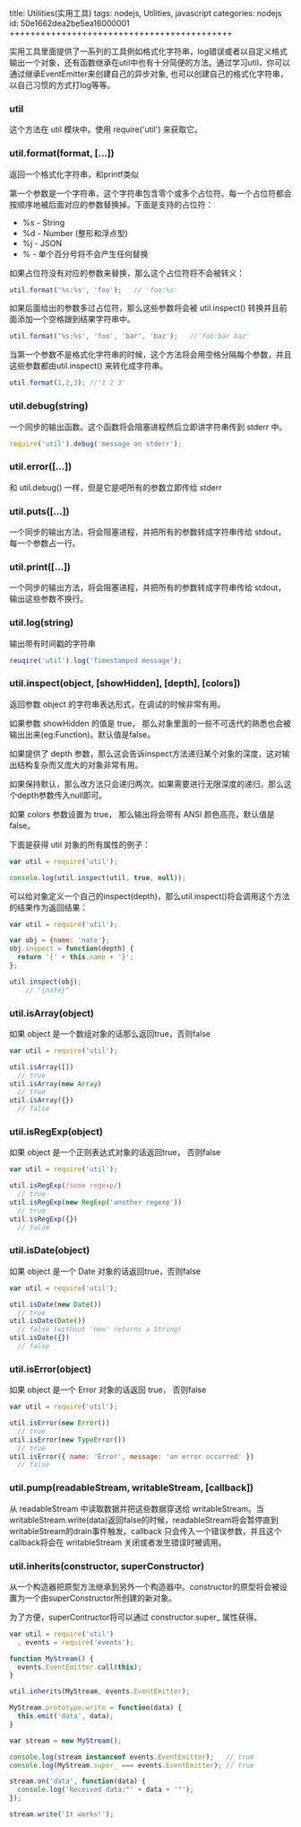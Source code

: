 title: Utilities(实用工具)
tags: nodejs, Utilities, javascript
categories: nodejs
id: 50e1662dea2be5ea16000001
+++++++++++++++++++++++++++++++++++++++++++

实用工具里面提供了一系列的工具例如格式化字符串，log错误或者以自定义格式输出一个对象，还有函数继承在util中也有十分简便的方法。通过学习util，你可以通过继承EventEmitter来创建自己的异步对象, 也可以创建自己的格式化字符串，以自己习惯的方式打log等等。

### util ###
这个方法在 util 模块中。使用 require('util') 来获取它。

### util.format(format, [...]) ###
返回一个格式化字符串，和printf类似

第一个参数是一个字符串，这个字符串包含零个或多个占位符。每一个占位符都会按顺序地被后面对应的参数替换掉。下面是支持的占位符：

* %s - String
* %d - Number (整形和浮点型)
* %j - JSON
* %  - 单个百分号将不会产生任何替换

如果占位符没有对应的参数来替换，那么这个占位符将不会被转义：

```js
util.format('%s:%s', 'foo');   // 'foo:%s'
```

如果后面给出的参数多过占位符，那么这些参数将会被 util.inspect() 转换并且前面添加一个空格跟到结果字符串中。

```js
util.format('%s:%s', 'foo', 'bar', 'baz');   //'foo:bar baz'
```

当第一个参数不是格式化字符串的时候，这个方法将会用空格分隔每个参数，并且这些参数都由util.inspect() 来转化成字符串。

```js
util.format(1,2,3); //'1 2 3'
```

### util.debug(string) ###
一个同步的输出函数。这个函数将会阻塞进程然后立即讲字符串传到 stderr 中。

```js
require('util').debug('message on stderr');
```

### util.error([...]) ###
和 util.debug() 一样，但是它是吧所有的参数立即传给 stderr

### util.puts([...]) ###
一个同步的输出方法，将会阻塞进程，并把所有的参数转成字符串传给 stdout，每一个参数占一行。

### util.print([...]) ###
一个同步的输出方法，将会阻塞进程，并把所有的参数转成字符串传给 stdout，输出这些参数不换行。

### util.log(string) ###
输出带有时间戳的字符串

```js
reuqire('util').log('Timestamped message');
```

### util.inspect(object, [showHidden], [depth], [colors]) ###
返回参数 object 的字符串表达形式，在调试的时候非常有用。

如果参数 showHidden 的值是 true， 那么对象里面的一些不可迭代的熟悉也会被输出出来(eg:Function)。默认值是false。

如果提供了 depth 参数，那么这会告诉inspect方法递归某个对象的深度，这对输出结构复杂而又庞大的对象非常有用。

如果保持默认，那么改方法只会递归两次。如果需要进行无限深度的递归，那么这个depth参数传入null即可。

如果 colors 参数设置为 true， 那么输出将会带有 ANSI 颜色高亮，默认值是false。

下面是获得 util 对象的所有属性的例子：

```js
var util = require('util');

console.log(util.inspect(util, true, null));
```

可以给对象定义一个自己的inspect(depth)，那么util.inspect()将会调用这个方法的结果作为返回结果：

```js
var util = require('util');

var obj = {name: 'nate'};
obj.inspect = function(depth) {
  return '{' + this.name + '}';
};

util.inspect(obj);
    // "{nate}"
```

### util.isArray(object) ###
如果 object 是一个数组对象的话那么返回true，否则false

```js
var util = require('util');

util.isArray([])
  // true
util.isArray(new Array)
  // true
util.isArray({})
  // false
```

### util.isRegExp(object) ###
如果 object 是一个正则表达式对象的话返回true， 否则false

```js
var util = require('util');

util.isRegExp(/some regexp/)
  // true
util.isRegExp(new RegExp('another regexp'))
  // true
util.isRegExp({})
  // false
```

### util.isDate(object) ###
如果 object 是一个 Date 对象的话返回true，否则false

```js
var util = require('util');

util.isDate(new Date())
  // true
util.isDate(Date())
  // false (without 'new' returns a String)
util.isDate({})
  // false
```

### util.isError(object) ###
如果 object 是一个 Error 对象的话返回 true， 否则false

```js
var util = require('util');

util.isError(new Error())
  // true
util.isError(new TypeError())
  // true
util.isError({ name: 'Error', message: 'an error occurred' })
  // false
```

### util.pump(readableStream, writableStream, [callback]) ###
从 readableStream 中读取数据并把这些数据穿送给 writableStream。当writableStream.write(data)返回false的时候，readableStream将会暂停直到writableStream的drain事件触发。callback 只会传入一个错误参数，并且这个callback将会在 writableStream 关闭或者发生错误时被调用。


### util.inherits(constructor, superConstructor) ###
从一个构造器把原型方法继承到另外一个构造器中。constructor的原型将会被设置为一个由superConstructor所创建的新对象。

为了方便，superContructor将可以通过 constructor.super_ 属性获得。

```js
var util = require('util')
  , events = require('events');

function MyStream() {
  events.EventEmitter.call(this);
}

util.inherits(MyStream, events.EventEmitter);

MyStream.prototype.write = function(data) {
  this.emit('data', data);
}

var stream = new MyStream();

console.log(stream instanceof events.EventEmitter);   // true
console.log(MyStream.super_ === events.EventEmitter); // true

stream.on('data', function(data) {
  console.log('Received data:"' + data + '"');
});

stream.write('It works!');
```
